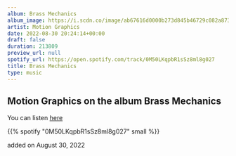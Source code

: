 ```yaml
---
album: Brass Mechanics
album_image: https://i.scdn.co/image/ab67616d0000b273d845b46729c082a87334a765
artist: Motion Graphics
date: 2022-08-30 20:24:14+00:00
draft: false
duration: 213809
preview_url: null
spotify_url: https://open.spotify.com/track/0M50LKqpbR1sSz8ml8g027
title: Brass Mechanics
type: music
---
```



## Motion Graphics on the album Brass Mechanics

You can listen [here](https://open.spotify.com/track/0M50LKqpbR1sSz8ml8g027)

{{% spotify "0M50LKqpbR1sSz8ml8g027" small %}}

added on August 30, 2022